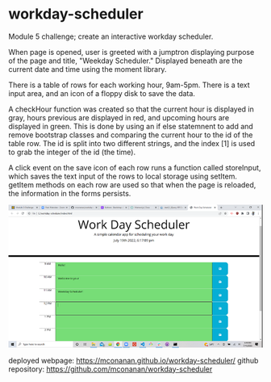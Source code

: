 # workday-scheduler
Module 5 challenge; create an interactive workday scheduler.

When page is opened, user is greeted with a jumptron displaying purpose of the page and title, "Weekday Scheduler." Displayed beneath are the current date and time using the moment library.

There is a table of rows for each working hour, 9am-5pm. There is a text input area, and an icon of a floppy disk to save the data.

A checkHour function was created so that the current hour is displayed in gray, hours previous are displayed in red, and upcoming hours are displayed in green. This is done by using an if else statemnent to add and remove bootstrap classes and comparing the current hour to the id of the table row. The id is split into two different strings, and the index [1] is used to grab the integer of the id (the time).

A click event on the save icon of each row runs a function called storeInput, which saves the text input of the rows to local storage using setItem. getItem methods on each row are used so that when the page is reloaded, the information in the forms persists.

<img src="./assets/screenshot.png" alt="screenshot of deployed workday scheduler webpage" />

deployed webpage: https://mconanan.github.io/workday-scheduler/
github repository: https://github.com/mconanan/workday-scheduler